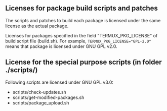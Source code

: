 ## Licenses for package build scripts and patches

The scripts and patches to build each package is licensed under the same
license as the actual package.

Licenses for packages specified in the field "TERMUX_PKG_LICENSE" of build
script file (build.sh). For example, `TERMUX_PKG_LICENSE="GPL-2.0"` means
that package is licensed under GNU GPL v2.0.

## License for the special purpose scripts (in folder ./scripts/)

Following scripts are licensed under GNU GPL v3.0:

 * scripts/check-updates.sh
 * scripts/get-modified-packages.sh
 * scripts/package_upload.sh
